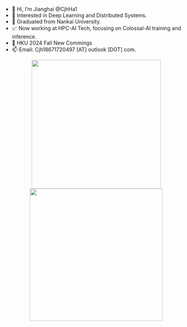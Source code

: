 - 👋 Hi, I’m Jianghai @CjhHa1
- 👀 Interested in Deep Learning and Distributed Systems. 
- 🔭 Graduated from Nankai University.
- 📈 Now working at HPC-AI Tech, focusing on Colossal-AI training and inference.
- 🚡 HKU 2024 Fall New Commings
- 📫 Email: Cjh18671720497 [AT] outlook [DOT] com.

<!---
CjhHa1/CjhHa1 is a ✨ special ✨ repository because its `README.md` (this file) appears on your GitHub profile.
You can click the Preview link to take a look at your changes.
--->

<p align="center">

<img align="center" src = "https://github-readme-stats.vercel.app/api?username=CjhHa1&show_icons=true&count_private=true&theme=maroongold&hide=issues&line_height=30" width="350px">
  
<img align="center" src = "https://github-readme-streak-stats.herokuapp.com/?user=CjhHa1&theme=maroongold" width="360px">

</p>
<!--
<img align="center" width="400px" src="https://github.com/CjhHa1/CjhHa1/blob/output/github-contribution-grid-snake.svg"></p>-->

